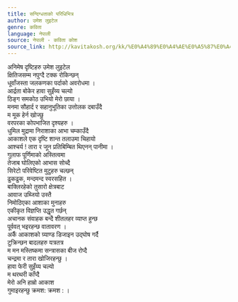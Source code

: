 ```yaml
---
title: सन्दिग्धताको परिधिभित्र
author: उमेश लुइटेल
genre: कविता
language: नेपाली
source: नेपाली - कविता कोश
source_link: http://kavitakosh.org/kk/%E0%A4%89%E0%A4%AE%E0%A5%87%E0%A4%B6_%E0%A4%B2%E0%A5%81%E0%A4%87%E0%A4%9F%E0%A5%87%E0%A4%B2
---
```


अनिमेष दृष्टिहरु उमेश लुइटेल  
क्षितिजसम्म नपुग्दै टक्क रोकिन्छन्  
धूवाँजस्ता जलकणका पर्दाको अवरोधमा ।  
आर्द्रता बोकेर हावा सुइँय्य चल्यो  
ठिङ्ग समकोठ उभियो मेरो छाया ।  
मनमा सौहार्द र सहानुभूतिका उत्तोलक दबाउँदै  
म मूक हेर्न खोज्छु  
वरपरका कोपभाजित दृश्यहरु ।  
धुमिल मुद्रामा निराशाका आभा चम्काउँदै  
आकाशले एक दृष्टि शान्त तलाउमा चिहायो  
आश्चर्य ! तारा र जून प्रतिबिम्बित थिएनन् पानीमा ।  
गुलाफ पूर्णिमाको अस्तित्वमा  
तेजाब घोलिएको आभास सोच्दै  
सिरेटो परिवेष्टित मुटुहरु चल्छन्  
ढुकढुक, मन्दमन्द स्वरसहित ।  
बाक्लिरहेको तुसारो क्षेत्रबाट  
आवाज उब्जियो उस्तै  
निमोठिएका आशाका मुनाहरु  
एकीकृत विज्ञप्ति उद्धृत गर्छन्  
अचानक संवाहक बन्दै शीतलहर व्याप्त हुन्छ  
पूर्ववत् भइरहन्छ वातावरण ।  
अर्कै आकाशको ग्र्याण्ड डिजाइन उद्घोष गर्दै  
टुक्रिन्छन बादलहरु यत्रतत्र  
म मन मस्तिष्कमा सन्त्रासका बीज रोप्दै  
चन्द्रमा र तारा खोजिरहन्छु ।  
हावा फेरी सुइँय्य चल्यो  
म थरथरी काँप्दै  
मेरो अनि हाम्रो आकाश  
गुमाइरहन्छु क्रमश: क्रमश : ।
